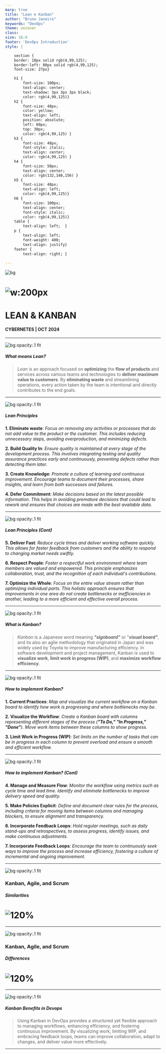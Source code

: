 ```yaml
---
marp: true
title: "Lean e Kanban"
author: "Bruno Janeiro"
keywords: "DevOps"
theme: uncover
class: 
size: 16:9
footer: 'DevOps Introduction'
style: |

    section {
    border: 10px solid rgb(4,99,125);
    border-left: 80px solid rgb(4,99,125);
    font-size: 27px}

    h1 {
        font-size: 100px;
        text-align: center;
        text-shadow: 3px 3px 3px black; 
        color: rgb(4,99,125)}
    h2 {
        font-size: 48px;
        color: yellow;
        text-align: left;
        position: absolute;
        left: 60px;
        top: 30px;
        color: rgb(4,99,125) }
    h3 {
        font-size: 48px;
        font-style: italic;
        text-align: center;
        color: rgb(4,99,125) }
    h4 {
        font-size: 50px;
        text-align: center;
        color: rgb(132,148,156) }
    h5 {
        font-size: 48px;
        text-align: left;
        color: rgb(4,99,125)}
    h6 {
        font-size: 100px;
        text-align: center;
        font-style: italic;
        color: rgb(4,99,125)}
    table {
        text-align: left;  }
    p {
        text-align: left;
        font-weight: 400;
        text-align: justify}
    footer {
        text-align: right; }
    
---
```


<!-- Primeiro slide com borda ao redor de todo o slide -->

  ![bg]()

  # ![w:200px](imagens/simbolo_cybernetes.jpg)

  # LEAN & KANBAN
  #### CYBERNETES | OCT 2024

 ---

  ![bg opacity:.1 fit](imagens/simbolo_cybernetes.jpg)

  ##### What means *Lean*?
  
  >*Lean* is an approach focused on **optimizing** the **flow of products** and services across various teams and technologies to **deliver maximum value to customers**. By **eliminating waste** and streamlining operations, every action taken by the team is intentional and directly contributes to the end goals.
 
  ---
  
  ![bg opacity:.1 fit](imagens/simbolo_cybernetes.jpg)

  ##### *Lean* Principles
  
  **1. Eliminate waste**: *Focus on removing any activities or processes that do not add value to the product or the customer. This includes reducing unnecessary steps, avoiding overproduction, and minimizing defects.*
 
  **2. Build Quality In**: *Ensure quality is maintained at every stage of the development process. This involves integrating testing and quality assurance practices early and continuously, preventing defects rather than detecting them later.*

  **3. Create Knowledge**: *Promote a culture of learning and continuous improvement. Encourage teams to document their processes, share insights, and learn from both successes and failures.*

  **4. Defer Commitment**: *Make decisions based on the latest possible information. This helps in avoiding premature decisions that could lead to rework and ensures that choices are made with the best available data.*
 
  ---
    
  ![bg opacity:.1 fit](imagens/simbolo_cybernetes.jpg)

  ##### *Lean* Principles (Cont)
 
  **5. Deliver Fast**: *Reduce cycle times and deliver working software quickly. This allows for faster feedback from customers and the ability to respond to changing market needs swiftly.*

  **6. Respect People**: *Foster a respectful work environment where team members are valued and empowered. This principle emphasizes collaboration, trust, and the recognition of each individual's contributions.*

  **7. Optimize the Whole**: *Focus on the entire value stream rather than optimizing individual parts. This holistic approach ensures that improvements in one area do not create bottlenecks or inefficiencies in another, leading to a more efficient and effective overall process.*

  ---
  
  ![bg opacity:.1 fit](imagens/simbolo_cybernetes.jpg)

  ##### What is *Kanban*?
  
  >*Kanban* is a Japanese word meaning ***"signboard"*** or "***visual board"***, and its also an agile methodology that originated in Japan and was widely used by Toyota to improve manufacturing efficiency. In software development and project management, Kanban is used to **visualize work**, **limit work in progress (WIP)**, and **maximize workflow efficiency**.
 
  ---
    
  ![bg opacity:.1 fit](imagens/simbolo_cybernetes.jpg)

  ##### How to implement *Kanban*?
  
 **1. Current Practices**: *Map and visualize the current workflow on a Kanban board to identify how work is progressing and where bottlenecks may be.*
 
  **2. Visualize the Workflow**: *Create a Kanban board with columns representing different stages of the process (**"To Do," "In Progress," "Done"**). Move work items between these columns to show progress.*

  **3. Limit Work in Progress (WIP)**: *Set limits on the number of tasks that can be in progress in each column to prevent overload and ensure a smooth and efficient workflow.*

  ---
      
  ![bg opacity:.1 fit](imagens/simbolo_cybernetes.jpg)

  ##### How to implement *Kanban*? (Cont)
  
 **4. Manage and Measure Flow**: *Monitor the workflow using metrics such as cycle time and lead time. Identify and eliminate bottlenecks to improve delivery speed and quality.*
 
 **5. Make Policies Explicit**: *Define and document clear rules for the process, including criteria for moving items between columns and managing blockers, to ensure alignment and transparency.*

 **6. Incorporate Feedback Loops**: *Hold regular meetings, such as daily stand-ups and retrospectives, to assess progress, identify issues, and make continuous adjustments.*

 **7. Incorporate Feedback Loops**: *Encourage the team to continuously seek ways to improve the process and increase efficiency, fostering a culture of incremental and ongoing improvement.*

  ---
          
  ![bg opacity:.1 fit](imagens/simbolo_cybernetes.jpg)

  ### Kanban, Agile, and Scrum

  ##### Similarities
  
  # ![120%](imagens/Table_similarities.png)

  ---
          
  ![bg opacity:.1 fit](imagens/simbolo_cybernetes.jpg)

  ### Kanban, Agile, and Scrum

  ##### Differences
  
# ![120%](imagens/Table_differences.png)
   
  ---
        
  ![bg opacity:.1 fit](imagens/simbolo_cybernetes.jpg)

  ##### Kanban Benefits in Devops
  
>Using Kanban in DevOps provides a structured yet flexible approach to managing workflows, enhancing efficiency, and fostering continuous improvement. By visualizing work, limiting WIP, and embracing feedback loops, teams can improve collaboration, adapt to changes, and deliver value more effectively.

  ---
